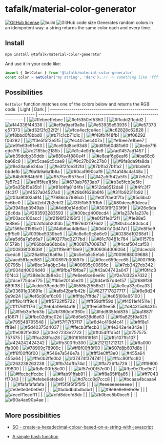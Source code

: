 # tafalk/material-color-generator

[![GitHub license](https://img.shields.io/github/license/tafalk/material-color-generator)](https://github.com/tafalk/material-color-generator/blob/master/LICENSE)
![build](https://github.com/tafalk/material-color-generator/workflows/Publish/badge.svg)
![GitHub code size](https://img.shields.io/github/languages/code-size/tafalk/material-color-generator)
Generates random colors in an idempotent way: a string returns the same color each and every time.

## Install

```sh
npm install @tafalk/material-color-generator
```

And use it in your code like:

```js
import { GetColor } from '@tafalk/material-color-generator'
const color = GetColor('my string', 'dark'); // -> something like 'ffffff'
```

## Possibilities

`GetColor` function matches one of the colors below and returns the RGB code.
| Light                                                                  | Dark                                                                   |
| ---------------------------------------------------------------------- | ---------------------------------------------------------------------- |
| ![#ffebee](https://via.placeholder.com/15/ffebee/000000/?text=+)ffebee | ![#ef5350](https://via.placeholder.com/15/ef5350/000000/?text=+)ef5350 |
| ![#ffcdd2](https://via.placeholder.com/15/ffcdd2/000000/?text=+)ffcdd2 | ![#f44336](https://via.placeholder.com/15/f44336/000000/?text=+)f44336 |
| ![#ef9a9a](https://via.placeholder.com/15/ef9a9a/000000/?text=+)ef9a9a | ![#e53935](https://via.placeholder.com/15/e53935/000000/?text=+)e53935 |
| ![#e57373](https://via.placeholder.com/15/e57373/000000/?text=+)e57373 | ![#d32f2f](https://via.placeholder.com/15/d32f2f/000000/?text=+)d32f2f |
| ![#fce4ec](https://via.placeholder.com/15/fce4ec/000000/?text=+)fce4ec | ![#c62828](https://via.placeholder.com/15/c62828/000000/?text=+)c62828 |
| ![#f8bbd0](https://via.placeholder.com/15/f8bbd0/000000/?text=+)f8bbd0 | ![#b71c1c](https://via.placeholder.com/15/b71c1c/000000/?text=+)b71c1c |
| ![#f48fb1](https://via.placeholder.com/15/f48fb1/000000/?text=+)f48fb1 | ![#f06292](https://via.placeholder.com/15/f06292/000000/?text=+)f06292 |
| ![#f3e5f5](https://via.placeholder.com/15/f3e5f5/000000/?text=+)f3e5f5 | ![#ec407a](https://via.placeholder.com/15/ec407a/000000/?text=+)ec407a |
| ![#e1bee7](https://via.placeholder.com/15/e1bee7/000000/?text=+)e1bee7 | ![#e91e63](https://via.placeholder.com/15/e91e63/000000/?text=+)e91e63 |
| ![#ce93d8](https://via.placeholder.com/15/ce93d8/000000/?text=+)ce93d8 | ![#d81b60](https://via.placeholder.com/15/d81b60/000000/?text=+)d81b60 |
| ![#ede7f6](https://via.placeholder.com/15/ede7f6/000000/?text=+)ede7f6 | ![#c2185b](https://via.placeholder.com/15/c2185b/000000/?text=+)c2185b |
| ![#d1c4e9](https://via.placeholder.com/15/d1c4e9/000000/?text=+)d1c4e9 | ![#ad1457](https://via.placeholder.com/15/ad1457/000000/?text=+)ad1457 |
| ![#b39ddb](https://via.placeholder.com/15/b39ddb/000000/?text=+)b39ddb | ![#880e4f](https://via.placeholder.com/15/880e4f/000000/?text=+)880e4f |
| ![#e8eaf6](https://via.placeholder.com/15/e8eaf6/000000/?text=+)e8eaf6 | ![#ba68c8](https://via.placeholder.com/15/ba68c8/000000/?text=+)ba68c8 |
| ![#c5cae9](https://via.placeholder.com/15/c5cae9/000000/?text=+)c5cae9 | ![#9c27b0](https://via.placeholder.com/15/9c27b0/000000/?text=+)9c27b0 |
| ![#9fa8da](https://via.placeholder.com/15/9fa8da/000000/?text=+)9fa8da | ![#8e24aa](https://via.placeholder.com/15/8e24aa/000000/?text=+)8e24aa |
| ![#e3f2fd](https://via.placeholder.com/15/e3f2fd/000000/?text=+)e3f2fd | ![#7b1fa2](https://via.placeholder.com/15/7b1fa2/000000/?text=+)7b1fa2 |
| ![#bbdefb](https://via.placeholder.com/15/bbdefb/000000/?text=+)bbdefb | ![#6a1b9a](https://via.placeholder.com/15/6a1b9a/000000/?text=+)6a1b9a |
| ![#90caf9](https://via.placeholder.com/15/90caf9/000000/?text=+)90caf9 | ![#4a148c](https://via.placeholder.com/15/4a148c/000000/?text=+)4a148c |
| ![#64b5f6](https://via.placeholder.com/15/64b5f6/000000/?text=+)64b5f6 | ![#9575cd](https://via.placeholder.com/15/9575cd/000000/?text=+)9575cd |
| ![#42a5f5](https://via.placeholder.com/15/42a5f5/000000/?text=+)42a5f5 | ![#7e57c2](https://via.placeholder.com/15/7e57c2/000000/?text=+)7e57c2 |
| ![#e1f5fe](https://via.placeholder.com/15/e1f5fe/000000/?text=+)e1f5fe | ![#673ab7](https://via.placeholder.com/15/673ab7/000000/?text=+)673ab7 |
| ![#b3e5fc](https://via.placeholder.com/15/b3e5fc/000000/?text=+)b3e5fc | ![#5e35b1](https://via.placeholder.com/15/5e35b1/000000/?text=+)5e35b1 |
| ![#81d4fa](https://via.placeholder.com/15/81d4fa/000000/?text=+)81d4fa | ![#512da8](https://via.placeholder.com/15/512da8/000000/?text=+)512da8 |
| ![#4fc3f7](https://via.placeholder.com/15/4fc3f7/000000/?text=+)4fc3f7 | ![#4527a0](https://via.placeholder.com/15/4527a0/000000/?text=+)4527a0 |
| ![#29b6f6](https://via.placeholder.com/15/29b6f6/000000/?text=+)29b6f6 | ![#311b92](https://via.placeholder.com/15/311b92/000000/?text=+)311b92 |
| ![#03a9f4](https://via.placeholder.com/15/03a9f4/000000/?text=+)03a9f4 | ![#7986cb](https://via.placeholder.com/15/7986cb/000000/?text=+)7986cb |
| ![#e0f7fa](https://via.placeholder.com/15/e0f7fa/000000/?text=+)e0f7fa | ![#5c6bc0](https://via.placeholder.com/15/5c6bc0/000000/?text=+)5c6bc0 |
| ![#b2ebf2](https://via.placeholder.com/15/b2ebf2/000000/?text=+)b2ebf2 | ![#3f51b5](https://via.placeholder.com/15/3f51b5/000000/?text=+)3f51b5 |
| ![#80deea](https://via.placeholder.com/15/80deea/000000/?text=+)80deea | ![#3949ab](https://via.placeholder.com/15/3949ab/000000/?text=+)3949ab |
| ![#4dd0e1](https://via.placeholder.com/15/4dd0e1/000000/?text=+)4dd0e1 | ![#303f9f](https://via.placeholder.com/15/303f9f/000000/?text=+)303f9f |
| ![#26c6da](https://via.placeholder.com/15/26c6da/000000/?text=+)26c6da | ![#283593](https://via.placeholder.com/15/283593/000000/?text=+)283593 |
| ![#00bcd4](https://via.placeholder.com/15/00bcd4/000000/?text=+)00bcd4 | ![#1a237e](https://via.placeholder.com/15/1a237e/000000/?text=+)1a237e |
| ![#00acc1](https://via.placeholder.com/15/00acc1/000000/?text=+)00acc1 | ![#2196f3](https://via.placeholder.com/15/2196f3/000000/?text=+)2196f3 |
| ![#e0f2f1](https://via.placeholder.com/15/e0f2f1/000000/?text=+)e0f2f1 | ![#1e88e5](https://via.placeholder.com/15/1e88e5/000000/?text=+)1e88e5 |
| ![#b2dfdb](https://via.placeholder.com/15/b2dfdb/000000/?text=+)b2dfdb | ![#1976d2](https://via.placeholder.com/15/1976d2/000000/?text=+)1976d2 |
| ![#80cbc4](https://via.placeholder.com/15/80cbc4/000000/?text=+)80cbc4 | ![#1565c0](https://via.placeholder.com/15/1565c0/000000/?text=+)1565c0 |
| ![#4db6ac](https://via.placeholder.com/15/4db6ac/000000/?text=+)4db6ac | ![#0d47a1](https://via.placeholder.com/15/0d47a1/000000/?text=+)0d47a1 |
| ![#e8f5e9](https://via.placeholder.com/15/e8f5e9/000000/?text=+)e8f5e9 | ![#039be5](https://via.placeholder.com/15/039be5/000000/?text=+)039be5 |
| ![#c8e6c9](https://via.placeholder.com/15/c8e6c9/000000/?text=+)c8e6c9 | ![#0288d1](https://via.placeholder.com/15/0288d1/000000/?text=+)0288d1 |
| ![#a5d6a7](https://via.placeholder.com/15/a5d6a7/000000/?text=+)a5d6a7 | ![#0277bd](https://via.placeholder.com/15/0277bd/000000/?text=+)0277bd |
| ![#81c784](https://via.placeholder.com/15/81c784/000000/?text=+)81c784 | ![#01579b](https://via.placeholder.com/15/01579b/000000/?text=+)01579b |
| ![#66bb6a](https://via.placeholder.com/15/66bb6a/000000/?text=+)66bb6a | ![#0097a7](https://via.placeholder.com/15/0097a7/000000/?text=+)0097a7 |
| ![#4caf50](https://via.placeholder.com/15/4caf50/000000/?text=+)4caf50 | ![#00838f](https://via.placeholder.com/15/00838f/000000/?text=+)00838f |
| ![#f1f8e9](https://via.placeholder.com/15/f1f8e9/000000/?text=+)f1f8e9 | ![#006064](https://via.placeholder.com/15/006064/000000/?text=+)006064 |
| ![#dcedc8](https://via.placeholder.com/15/dcedc8/000000/?text=+)dcedc8 | ![#26a69a](https://via.placeholder.com/15/26a69a/000000/?text=+)26a69a |
| ![#c5e1a5](https://via.placeholder.com/15/c5e1a5/000000/?text=+)c5e1a5 | ![#009688](https://via.placeholder.com/15/009688/000000/?text=+)009688 |
| ![#aed581](https://via.placeholder.com/15/aed581/000000/?text=+)aed581 | ![#00897b](https://via.placeholder.com/15/00897b/000000/?text=+)00897b |
| ![#9ccc65](https://via.placeholder.com/15/9ccc65/000000/?text=+)9ccc65 | ![#00796b](https://via.placeholder.com/15/00796b/000000/?text=+)00796b |
| ![#8bc34a](https://via.placeholder.com/15/8bc34a/000000/?text=+)8bc34a | ![#00695c](https://via.placeholder.com/15/00695c/000000/?text=+)00695c |
| ![#7cb342](https://via.placeholder.com/15/7cb342/000000/?text=+)7cb342 | ![#004d40](https://via.placeholder.com/15/004d40/000000/?text=+)004d40 |
| ![#f9fbe7](https://via.placeholder.com/15/f9fbe7/000000/?text=+)f9fbe7 | ![#43a047](https://via.placeholder.com/15/43a047/000000/?text=+)43a047 |
| ![#f0f4c3](https://via.placeholder.com/15/f0f4c3/000000/?text=+)f0f4c3 | ![#388e3c](https://via.placeholder.com/15/388e3c/000000/?text=+)388e3c |
| ![#e6ee9c](https://via.placeholder.com/15/e6ee9c/000000/?text=+)e6ee9c | ![#2e7d32](https://via.placeholder.com/15/2e7d32/000000/?text=+)2e7d32 |
| ![#dce775](https://via.placeholder.com/15/dce775/000000/?text=+)dce775 | ![#1b5e20](https://via.placeholder.com/15/1b5e20/000000/?text=+)1b5e20 |
| ![#d4e157](https://via.placeholder.com/15/d4e157/000000/?text=+)d4e157 | ![#689f38](https://via.placeholder.com/15/689f38/000000/?text=+)689f38 |
| ![#cddc39](https://via.placeholder.com/15/cddc39/000000/?text=+)cddc39 | ![#558b2f](https://via.placeholder.com/15/558b2f/000000/?text=+)558b2f |
| ![#c0ca33](https://via.placeholder.com/15/c0ca33/000000/?text=+)c0ca33 | ![#33691e](https://via.placeholder.com/15/33691e/000000/?text=+)33691e |
| ![#afb42b](https://via.placeholder.com/15/afb42b/000000/?text=+)afb42b | ![#827717](https://via.placeholder.com/15/827717/000000/?text=+)827717 |
| ![#9e9d24](https://via.placeholder.com/15/9e9d24/000000/?text=+)9e9d24 | ![#ef6c00](https://via.placeholder.com/15/ef6c00/000000/?text=+)ef6c00 |
| ![#fffde7](https://via.placeholder.com/15/fffde7/000000/?text=+)fffde7 | ![#e65100](https://via.placeholder.com/15/e65100/000000/?text=+)e65100 |
| ![#fff9c4](https://via.placeholder.com/15/fff9c4/000000/?text=+)fff9c4 | ![#ff5722](https://via.placeholder.com/15/ff5722/000000/?text=+)ff5722 |
| ![#fff59d](https://via.placeholder.com/15/fff59d/000000/?text=+)fff59d | ![#f4511e](https://via.placeholder.com/15/f4511e/000000/?text=+)f4511e |
| ![#fff176](https://via.placeholder.com/15/fff176/000000/?text=+)fff176 | ![#e64a19](https://via.placeholder.com/15/e64a19/000000/?text=+)e64a19 |
| ![#ffee58](https://via.placeholder.com/15/ffee58/000000/?text=+)ffee58 | ![#d84315](https://via.placeholder.com/15/d84315/000000/?text=+)d84315 |
| ![#ffeb3b](https://via.placeholder.com/15/ffeb3b/000000/?text=+)ffeb3b | ![#bf360c](https://via.placeholder.com/15/bf360c/000000/?text=+)bf360c |
| ![#fdd835](https://via.placeholder.com/15/fdd835/000000/?text=+)fdd835 | ![#a1887f](https://via.placeholder.com/15/a1887f/000000/?text=+)a1887f |
| ![#fbc02d](https://via.placeholder.com/15/fbc02d/000000/?text=+)fbc02d | ![#8d6e63](https://via.placeholder.com/15/8d6e63/000000/?text=+)8d6e63 |
| ![#f9a825](https://via.placeholder.com/15/f9a825/000000/?text=+)f9a825 | ![#795548](https://via.placeholder.com/15/795548/000000/?text=+)795548 |
| ![#f57f17](https://via.placeholder.com/15/f57f17/000000/?text=+)f57f17 | ![#6d4c41](https://via.placeholder.com/15/6d4c41/000000/?text=+)6d4c41 |
| ![#fff8e1](https://via.placeholder.com/15/fff8e1/000000/?text=+)fff8e1 | ![#5d4037](https://via.placeholder.com/15/5d4037/000000/?text=+)5d4037 |
| ![#ffecb3](https://via.placeholder.com/15/ffecb3/000000/?text=+)ffecb3 | ![#4e342e](https://via.placeholder.com/15/4e342e/000000/?text=+)4e342e |
| ![#ffe082](https://via.placeholder.com/15/ffe082/000000/?text=+)ffe082 | ![#3e2723](https://via.placeholder.com/15/3e2723/000000/?text=+)3e2723 |
| ![#ffd54f](https://via.placeholder.com/15/ffd54f/000000/?text=+)ffd54f | ![#757575](https://via.placeholder.com/15/757575/000000/?text=+)757575 |
| ![#ffca28](https://via.placeholder.com/15/ffca28/000000/?text=+)ffca28 | ![#616161](https://via.placeholder.com/15/616161/000000/?text=+)616161 |
| ![#ffc107](https://via.placeholder.com/15/ffc107/000000/?text=+)ffc107 | ![#424242](https://via.placeholder.com/15/424242/000000/?text=+)424242 |
| ![#ffb300](https://via.placeholder.com/15/ffb300/000000/?text=+)ffb300 | ![#212121](https://via.placeholder.com/15/212121/000000/?text=+)212121 |
| ![#ffa000](https://via.placeholder.com/15/ffa000/000000/?text=+)ffa000 | ![#78909c](https://via.placeholder.com/15/78909c/000000/?text=+)78909c |
| ![#ff8f00](https://via.placeholder.com/15/ff8f00/000000/?text=+)ff8f00 | ![#607d8b](https://via.placeholder.com/15/607d8b/000000/?text=+)607d8b |
| ![#ff6f00](https://via.placeholder.com/15/ff6f00/000000/?text=+)ff6f00 | ![#546e7a](https://via.placeholder.com/15/546e7a/000000/?text=+)546e7a |
| ![#fff3e0](https://via.placeholder.com/15/fff3e0/000000/?text=+)fff3e0 | ![#455a64](https://via.placeholder.com/15/455a64/000000/?text=+)455a64 |
| ![#ffe0b2](https://via.placeholder.com/15/ffe0b2/000000/?text=+)ffe0b2 | ![#37474f](https://via.placeholder.com/15/37474f/000000/?text=+)37474f |
| ![#ffcc80](https://via.placeholder.com/15/ffcc80/000000/?text=+)ffcc80 | ![#263238](https://via.placeholder.com/15/263238/000000/?text=+)263238 |
| ![#ffb74d](https://via.placeholder.com/15/ffb74d/000000/?text=+)ffb74d |                                                                        |
| ![#ffa726](https://via.placeholder.com/15/ffa726/000000/?text=+)ffa726 |                                                                        |
| ![#ff9800](https://via.placeholder.com/15/ff9800/000000/?text=+)ff9800 |                                                                        |
| ![#fb8c00](https://via.placeholder.com/15/fb8c00/000000/?text=+)fb8c00 |                                                                        |
| ![#f57c00](https://via.placeholder.com/15/f57c00/000000/?text=+)f57c00 |                                                                        |
| ![#fbe9e7](https://via.placeholder.com/15/fbe9e7/000000/?text=+)fbe9e7 |                                                                        |
| ![#ffccbc](https://via.placeholder.com/15/ffccbc/000000/?text=+)ffccbc |                                                                        |
| ![#ffab91](https://via.placeholder.com/15/ffab91/000000/?text=+)ffab91 |                                                                        |
| ![#ff8a65](https://via.placeholder.com/15/ff8a65/000000/?text=+)ff8a65 |                                                                        |
| ![#ff7043](https://via.placeholder.com/15/ff7043/000000/?text=+)ff7043 |                                                                        |
| ![#efebe9](https://via.placeholder.com/15/efebe9/000000/?text=+)efebe9 |                                                                        |
| ![#d7ccc8](https://via.placeholder.com/15/d7ccc8/000000/?text=+)d7ccc8 |                                                                        |
| ![#bcaaa4](https://via.placeholder.com/15/bcaaa4/000000/?text=+)bcaaa4 |                                                                        |
| ![#fafafa](https://via.placeholder.com/15/fafafa/000000/?text=+)fafafa |                                                                        |
| ![#f5f5f5](https://via.placeholder.com/15/f5f5f5/000000/?text=+)f5f5f5 |                                                                        |
| ![#eeeeee](https://via.placeholder.com/15/eeeeee/000000/?text=+)eeeeee |                                                                        |
| ![#e0e0e0](https://via.placeholder.com/15/e0e0e0/000000/?text=+)e0e0e0 |                                                                        |
| ![#bdbdbd](https://via.placeholder.com/15/bdbdbd/000000/?text=+)bdbdbd |                                                                        |
| ![#9e9e9e](https://via.placeholder.com/15/9e9e9e/000000/?text=+)9e9e9e |                                                                        |
| ![#eceff1](https://via.placeholder.com/15/eceff1/000000/?text=+)eceff1 |                                                                        |
| ![#cfd8dc](https://via.placeholder.com/15/cfd8dc/000000/?text=+)cfd8dc |                                                                        |
| ![#b0bec5](https://via.placeholder.com/15/b0bec5/000000/?text=+)b0bec5 |                                                                        |
| ![#90a4ae](https://via.placeholder.com/15/90a4ae/000000/?text=+)90a4ae |                                                                        |

## More possibilities

- [SO - create-a-hexadecimal-colour-based-on-a-string-with-javascript](https://stackoverflow.com/questions/3426404/create-a-hexadecimal-colour-based-on-a-string-with-javascript)

- [A simple hash function](https://gist.github.com/iperelivskiy/4110988)
